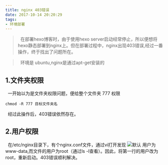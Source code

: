 ```yaml
---
title: nginx 403错误
date: 2017-10-14 20:20:29
tags:
- 环境部署
---
```

> &nbsp;&nbsp;在部署hexo博客时，由于使用hexo server启动经常停止，所以便想将hexo静态部署到nginx上。但在部署过程中，nginx出现403错误,经过一番操作，终于找出了问题所在。

> &nbsp;&nbsp;环境是 ubuntu,nginx是通过apt-get安装的

## 1.文件夹权限
&nbsp;&nbsp;一开始以为是文件夹权限问题，便给整个文件夹 777 权限
```
chmod -R 777 目标文件夹名
```
&nbsp;&nbsp;经过此操作后，403错误依然存在。
## 2.用户权限
&nbsp;&nbsp;在/etc/nginx目录下，有个nginx.conf文件，通过vi打开发现
![默认](http://upload-images.jianshu.io/upload_images/6555928-067204503e07f285.png?imageMogr2/auto-orient/strip%7CimageView2/2/w/1240)
用户为www-data,而文件的用户为root（通过ls -l查看）。因此，将第一行的用户改为root，重新启动。403错误顺利解决。
